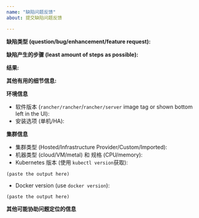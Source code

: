 ```yaml
---
name: "缺陷问题反馈"
about: 提交缺陷问题反馈

---
```


<!--
感谢提交问题反馈。
请提供尽量全面的信息协助问题定位修复。
缺陷产生的步骤：问题发生时您的操作步骤
环境信息：问题发生时工作所在的产品和调用的API，操作系统信息，类型，版本
如果可能，请提供一份最小问题复现代码。
如果崩溃，请提供错误栈。
如果编译出错，请提供 cmake 版本，编译器版本，编译命令等信息。
-->

**缺陷类型 (question/bug/enhancement/feature request):**


**缺陷产生的步骤 (least amount of steps as possible):**


**结果:**


**其他有用的细节信息:**

**环境信息**

- 软件版本 (`rancher/rancher`/`rancher/server` image tag or shown bottom left in the UI):
- 安装选项 (单机/HA):

<!--
If the reported issue is regarding a created cluster, please provide requested info below
-->

**集群信息**
- 集群类型 (Hosted/Infrastructure Provider/Custom/Imported):
- 机器类型 (cloud/VM/metal) 和 规格 (CPU/memory):
- Kubernetes 版本 (使用 `kubectl version`获取):

```
(paste the output here)
```

- Docker version (use `docker version`):

```
(paste the output here)
```

<!-- 请提供其他可能协助问题定位的信息 -->

**其他可能协助问题定位的信息**
